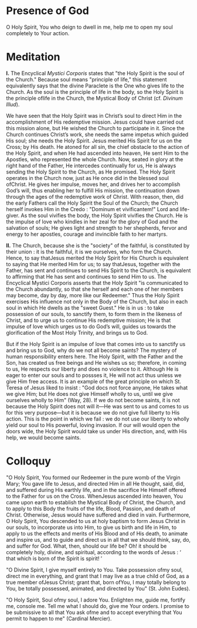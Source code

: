 # Presence of God

O Holy Spirit, You who deign to dwell in me, help me to open my soul completely to Your action.

# Meditation

**I.** The Encyclical *Mystici Corporis* states that "the Holy Spirit is the soul of the Church." Because soul means "principle of life," this statement equivalently says that the divine Paraclete is the One who gives life to the Church. As the soul is the principle of life in the body, so the Holy Spirit is the principle oflife in the Church, the Mystical Body of Christ (cf. *Divinum Illud*).

We have seen that the Holy Spirit was in Christ’s soul to direct Him in the accomplishment of His redemptive mission. Jesus could have carried out this mission alone, but He wished the Church to participate in it. Since the Church continues Christ’s work, she needs the same impetus which guided His soul; she needs the Holy Spirit. Jesus merited His Spirit for us on the Cross; by His death. He atoned for all sin, the chief obstacle to the action of the Holy Spirit, and when He had ascended into heaven, He sent Him to the Apostles, who represented the whole Church. Now, seated in glory at the right hand of the Father, He intercedes continually for us, He is always sending the Holy Spirit to the Church, as He promised. The Holy Spirit operates in the Church now, just as He once did in the blessed soul ofChrist. He gives her impulse, moves her, and drives her to accomplish God’s will, thus enabling her to fulfill His mission, the continuation down through the ages of the redemptive work of Christ. With reason, then, did the early Fathers call the Holy Spirit the Soul of the Church; the Church herself invokes Him in the Credo : "Dominum et vivificantem!" Lord and life-giver. As the soul vivifies the body, the Holy Spirit vivifies the Church. He is the impulse of love who kindles in her zeal for the glory of God and the salvation of souls; He gives light and strength to her shepherds, fervor and energy to her apostles, courage and invincible faith to her martyrs.

**II.** The Church, because she is the "society" of the faithful, is constituted by their union : it is the faithful, it is we ourselves, who form the Church. Hence, to say thatJesus merited the Holy Spirit for His Church is equivalent to saying that He merited Him for us; to say thatJesus, together with the Father, has sent and continues to send His Spirit to the Church, is equivalent to affirming that He has sent and continues to send Him to us. The Encyclical Mystici Corporis asserts that the Holy Spirit "is communicated to the Church abundantly, so that she herself and each one of her members may become, day by day, more like our Redeemer." Thus the Holy Spirit exercises His influence not only in the Body of the Church, but also in each soul in which He dwells as the "sweet Guest." He is in us : to take possession of our souls, to sanctify them, to form them in the likeness of Christ, and to urge us to continue His redemptive mission; He is that impulse of love which urges us to do God’s will, guides us towards the glorification of the Most Holy Trinity, and brings us to God.

But if the Holy Spirit is an impulse of love that comes into us to sanctify us and bring us to God, why do we not all become saints? The mystery of human responsibility enters here. The Holy Spirit, with the Father and the Son, has created us free beings and He wishes us so; therefore, in coming to us, He respects our liberty and does no violence to it. Although He is eager to enter our souls and to possses it, He will not act thus unless we give Him free access. It is an example of the great principle on which St. Teresa of Jesus liked to insist : "God docs not force anyone, He takes what we give Him; but He does not give Himself wholly to us, until we give ourselves wholly to Him" (Way, 28). If we do not become saints, it is not because the Holy Spirit does not will it—He was sent to us and comes to us for this very purpose—but it is because we do not give full liberty to His action. This is the point in which we fail : we do not use our liberty to wholly yield our soul to His powerful, loving invasion. If our will would open the doors wide, the Holy Spirit would take us under His direction, and, with His help, we would become saints.

# Colloquy

"O Holy Spirit, You formed our Redeemer in the pure womb of the Virgin Mary; You gave life to Jesus, and directed Him in all He thought, said, did, and suffered during His earthly life, and in the sacrifice He Himself offered to the Father for us on the Cross. WhenJesus ascended into heaven, You came upon earth to establish the Mystical Body of Christ, the Church, and to apply to this Body the fruits of the life, Blood, Passion, and death of Christ. Otherwise, Jesus would have suffered and died in vain. Furthermore, O Holy Spirit, You descended to us at holy baptism to form Jesus Christ in our souls, to incorporate us into Him, to give us birth and life in Him, to apply to us the effects and merits of His Blood and of His death, to animate and inspire us, and to guide and direct us in all that we should think, say, do, and suffer for God. What, then, should our life be? Oh! it should be completely holy, divine, and spiritual, according to the words of Jesus : ‘ that which is born of the Spirit is spirit! ’

"O Divine Spirit, I give myself entirely to You. Take possession ofmy soul, direct me in everything, and grant that I may live as a true child of God, as a true member ofJesus Christ; grant that, born ofYou, I may totally belong to You, be totally possessed, animated, and directed by You" (St. John Eudes).

"O Holy Spirit, Soul ofmy soul, I adore You. Enlighten me, guide me, fortify me, console me. Tell me what I should do, give me Your orders. I promise to be submissive to all that You ask ofme and to accept everything that You permit to happen to me" (Cardinal Mercier).
